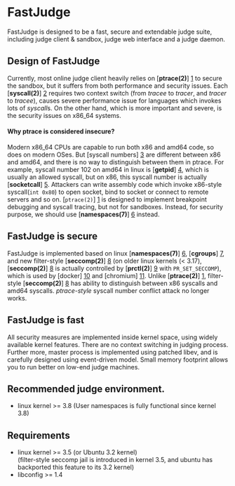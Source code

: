 # FastJudge

  FastJudge is designed to be a fast, secure and extendable judge suite, 
including judge client & sandbox, judge web interface and a judge daemon.
  
## Design of FastJudge

  Currently, most online judge client heavily relies on [**ptrace(2)**] [1]
to secure the sandbox, but it suffers from both performance and security
issues. Each [**syscall(2)**] [2] requires two context switch (from *tracee* to
*tracer*, and *tracer* to *tracee*), causes severe performance issue for
languages which invokes lots of *syscall*s. On the other hand, which is
more important and severe, is the security issues on x86\_64 systems. 

#### Why ptrace is considered insecure?

  Modern x86\_64 CPUs are capable to run both x86 and amd64 code, so
does on modern OSes. But [syscall numbers] [3] are different between x86 and amd64,
and there is no way to distinguish between them in ptrace. For example, 
syscall number 102 on amd64 in linux is [**getpid**] [4], which is usually 
an allowed syscall, but on x86, this syscall number is actually
[**socketcall**] [5]. Attackers can write assembly code which invoke
x86-style syscall(`int 0x80`) to open socket, bind to socket or connect
to remote servers and so on.
  [`ptrace(2)`] [1] is designed to implement breakpoint debugging and
syscall tracing, but not for sandboxes. Instead, for security purpose, we
should use [**namespaces(7)**] [6] instead.

## FastJudge is secure

  FastJudge is implemented based on linux [**namespaces(7)**] [6],
[**cgroups**] [7], and new filter-style [**seccomp(2)**] [8] (on older
linux kernels (< 3.17), [**seccomp(2)**] [8] is actually controlled by
[**prctl(2)**] [9] with `PR_SET_SECCOMP`), which is used by [docker] [10] 
and [chromium] [11]. Unlike [**ptrace(2)**] [1], filter-style 
[**seccomp(2)**] [8] has ability to distinguish between x86 syscalls and
amd64 syscalls. *ptrace-style* syscall number conflict attack no longer
works.

## FastJudge is fast

  All security measures are implemented inside kernel space, using widely
available kernel features. There are no context switching in judging process.
Further more, master process is implemented using patched libev, and is carefully
designed using event-driven model. Small memory footprint allows you to run better
on low-end judge machines.

## Recommended judge environment.

  * linux kernel >= 3.8 (User namespaces is fully functional since kernel 3.8)

## Requirements

  * linux kernel >= 3.5 (or Ubuntu 3.2 kernel)    
(filter-style seccomp jail is introduced in kernel 3.5, and ubuntu has backported
this feature to its 3.2 kernel)
  * libconfig >= 1.4

[1]: http://man7.org/linux/man-pages/man2/ptrace.2.html
[2]: http://man7.org/linux/man-pages/man2/syscall.2.html
[3]: http://man7.org/linux/man-pages/man2/syscalls.2.html
[4]: http://man7.org/linux/man-pages/man2/getpid.2.html
[5]: http://man7.org/linux/man-pages/man2/socketcall.2.html
[6]: http://man7.org/linux/man-pages/man7/namespaces.7.html
[7]: https://www.kernel.org/doc/Documentation/cgroups/cgroups.txt
[8]: http://man7.org/linux/man-pages/man2/seccomp.2.html
[9]: http://man7.org/linux/man-pages/man2/prctl.2.html
[10]: https://www.docker.com/
[11]: https://www.chromium.org/
